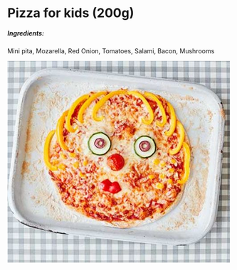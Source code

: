 # Pizza for kids (200g)

##### Ingredients:

Mini pita,
Mozarella,
Red Onion,
Tomatoes,
Salami,
Bacon,
Mushrooms

![kids pizza](./images/kids_pizza.jpg)
